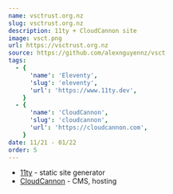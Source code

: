 ```yaml
---
name: vsctrust.org.nz
slug: vsctrust.org.nz
description: 11ty + CloudCannon site
image: vsct.png
url: https://vsctrust.org.nz
source: https://github.com/alexnguyennz/vsct
tags:
  - {
      'name': 'Eleventy',
      'slug': 'eleventy',
      'url': 'https://www.11ty.dev',
    }
  - {
      'name': 'CloudCannon',
      'slug': 'cloudcannon',
      'url': 'https://cloudcannon.com',
    }
date: 11/21 - 01/22
order: 5
---
```


- [11ty](https://www.11ty.dev) - static site generator
- [CloudCannon](https://cloudcannon.com) - CMS, hosting
